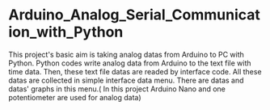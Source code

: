 # Arduino_Analog_Serial_Communication_with_Python
This project's basic aim is taking analog datas from Arduino to PC with Python. Python codes write analog data from Arduino to the text file with time data. Then, these text file datas are readed by interface code. All these datas are collected in simple interface data menu. There are datas and datas' graphs in this menu.( In this project Arduino Nano and one potentiometer are used for analog data)
